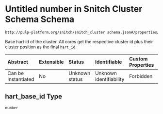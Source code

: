 # Untitled number in Snitch Cluster Schema Schema

```txt
http://pulp-platform.org/snitch/snitch_cluster.schema.json#/properties/hart_base_id
```

Base hart id of the cluster. All cores get the respective cluster id plus their cluster position as the final `hart_id`.

| Abstract            | Extensible | Status         | Identifiable            | Custom Properties | Additional Properties | Access Restrictions | Defined In                                                                       |
| :------------------ | :--------- | :------------- | :---------------------- | :---------------- | :-------------------- | :------------------ | :------------------------------------------------------------------------------- |
| Can be instantiated | No         | Unknown status | Unknown identifiability | Forbidden         | Allowed               | none                | [snitch_cluster.schema.json*](snitch_cluster.schema.json "open original schema") |

## hart_base_id Type

`number`
